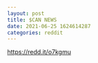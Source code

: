 ```yaml
--- 
layout: post 
title: $CAN NEWS 
date: 2021-06-25 1624614287 
categories: reddit 
--- 
```

https://redd.it/o7kgmu